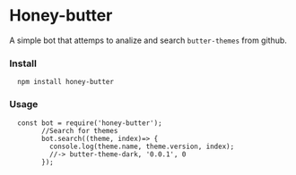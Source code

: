 # Honey-butter
A simple bot that attemps to analize and search `butter-themes` from github.
### Install
``` 
  npm install honey-butter
```
### Usage
```JS
  const bot = require('honey-butter');
        //Search for themes
        bot.search((theme, index)=> {
          console.log(theme.name, theme.version, index);
          //-> butter-theme-dark, '0.0.1', 0
        });
```
